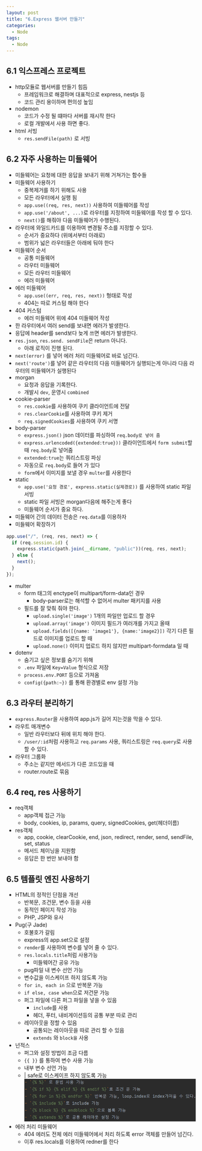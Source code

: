 ```yaml
---
layout: post
title: "6.Express 웹서버 만들기"
categories:
  - Node
tags:
  - Node
---
```


## 6.1 익스프레스 프로젝트

- http모듈로 웹서버를 만들기 힘듬
  - 프레임워크로 해결하며 대표적으로 express, nestjs 등
  - 코드 관리 용이하며 편의성 높임
- nodemon
  - 코드가 수정 될 떄마다 서버를 재시작 한다
  - 로컬 개발에서 사용 하면 좋다.
- html 서빙
  - `res.sendFile(path)` 로 서빙 

## 6.2 자주 사용하는 미들웨어

- 미들웨어는 요청에 대한 응답을 보내기 위해 거쳐가는 함수들 
- 미들웨어 사용하기
  - 중복제거를 하기 위해도 사용
  - 모든 라우터에서 실행 됨
  - `app.use((req, res, next))` 사용하여 미들웨어를 작성
  - `app.use('/about', ...)`로 라우터를 지정하여 미들웨어를 작성 할 수 있다.
  - `next()`를 해줘야 다음 미들웨어가 수행된다.
- 라우터에 와일드카드를 이용하여 변경될 주소를 지정할 수 있다.
  - 순서가 중요하다 (위에서부터 아래로)
  - 범위가 넓은 라우터들은 아래에 둬야 한다
- 미들웨어 순서
  - 공통 미들웨어
  - 라우터 미들웨어
  - 모든 라우터 미들웨어
  - 에러 미들웨어
- 에러 미들웨어
  - `app.use((err, req, res, next))` 형태로 작성
  - 404는 따로 커스텀 해야 한다
- 404 커스텀
  - 에러 미들웨어 위에 404 미들웨어 작성
- 한 라우터에서 여러 send를 보내면 에러가 발생한다.
- 응답에 header를 send보다 늦게 쓰면 에러가 발생한다.
- `res.json`, `res.send. sendFile`은 return 아니다.
  - 아래 로직이 진행 된다.
- `next(error)` 를 넣어 에러 처리 미들웨어로 바로 넘긴다.
- `next('route')`를 넣어 같은 라우터의 다음 미들웨어가 실행되는게 아니라 다음 라우터의 미들웨어가 실행된다
- morgan
  - 요청과 응답을 기록한다.
  - 개발시 `dev`, 운영시 `combined`
- cookie-parser
  - `res.cookie`를 사용하여 쿠키 클라이언트에 전달
  - `res.clearCookie`를 사용하여 쿠키 제거
  - `req.signedCookies`를 사용하여 쿠키 서명
- body-parser
  - `express.json()` json 데이터를 파싱하여 `req.body로 넣어 줌`
  - `express.urlencoded({extended:true}))` 클라이언트에서 `form submit`할 때 `req.body`로 넣어줌
  - `extended:true`는 쿼리스트링 파싱
  - 자동으로 `req.body`로 들어 가 있다
  - `form`에서 이미지를 보낼 경우 `multer`를 사용한다
- static
  - `app.use('요청 경로', express.static(실제경로))` 를 사용하여 static 파일 서빙
  - static 파일 서빙은 morgan다음에 해주는게 좋다
  - 미들웨어 순서가 중요 하다.
- 미들웨어 간의 데이터 전송은 `req.data`를 이용하자
- 미들웨어 확장하기
```javascript
app.use("/", (req, res, next) => {
  if (req.session.id) {
    express.static(path.join(__dirname, "public"))(req, res, next);
  } else {
    next();
  }
});
```
- multer
  - form 태그의 enctype이 multipart/form-data인 경우
    - body-parser로는 해석할 수 없어서 multer 패키지를 사용
  - 필드를 잘 맞춰 줘야 한다.
    - `upload.single('image')` 1개의 파일만 업로드 할 경우
    - `upload.array('image')` 이미지 필드가 여러개를 가지고 올때
    - `upload.fields([{name: 'image1'}, {name:'image2}])` 각기 다른 필드로 이미지를 업로드 할 때
    - `upload.none()` 이미지 업로드 하지 않지만 multipart-formdata 일 때
- dotenv
  - 숨기고 싶은 정보를 숨기기 위해
  - `.env` 파일에 `Key=Value` 형식으로 저장 
  - `process.env.PORT` 등으로 가져옴
  - `config({path:~})` 를 통해 환경별로 env 설정 가능

## 6.3 라우터 분리하기

- `express.Router`을 사용하여 app.js가 길어 지는것을 막을 수 있다.
- 라우트 매개변수
  - 일반 라우터보다 뒤에 위치 해야 한다.
  - `/user/:id`처럼 사용하고 `req.params` 사용, 쿼리스트링은 `req.query`로 사용 할 수 있다.
- 라우터 그룹화
  - 주소는 같지만 메서드가 다른 코드있을 때
  - router.route로 묶음

## 6.4 req, res 사용하기

- req객체
  - app객체 접근 가능
  - body, cookies, ip, params, query, signedCookies, get(헤더이름)
- res객체
  - app, cookie, clearCookie, end, json, redirect, render, send, sendFile, set, status
  - 메서드 체이닝을 지원함
  - 응답은 한 번만 보내야 함

## 6.5 템플릿 엔진 사용하기

- HTML의 정적인 단점을 개선
  - 반복문, 조건문, 변수 등을 사용
  - 동적인 페이지 작성 가능
  - PHP, JSP와 유사
- Pug(구 Jade)
  - 호불호가 갈림
  - express의 app.set으로 설정
  - `render`를 사용하여 변수를 넣어 줄 수 있다.
  - `res.locals.title`처럼 사용가능
    - 미들웨어간 공유 가능
  - pug파일 내 변수 선언 가능
  - 변수값을 이스케이프 하지 않도록 가능
  - `for in, each in` 으로 반복문 가능
  - `if else, case when`으로 저건문 가능
  - 퍼그 파일에 다른 퍼그 파일을 넣을 수 있음
    - `include`를 사용
    - 헤더, 푸터, 내비게이션등의 공통 부분 따로 관리
  - 레이아웃을 정할 수 있음
    - 공통되는 레이아웃을 따로 관리 할 수 있음
    - `extends` 와 `block을` 사용
- 넌적스
  - 퍼그와 설정 방법이 조금 다름
  - `{{ }}` 를 통하여 변수 사용 가능
  - 내부 변수 선언 가능
  - | safe로 이스케이프 하지 않도록 가능
  ![](/assets/node/nunjucks.png)
- 에러 처리 미들웨어
  - 404 에러도 전체 에러 미들웨어에서 처리 하도록 error 객체를 만들어 넘긴다.
  - 이후 res.locals를 이용하여 redner를 한다